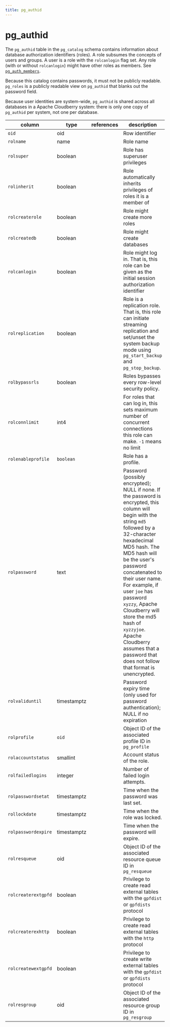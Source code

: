 ```yaml
---
title: pg_authid
---
```


# pg_authid

The `pg_authid` table in the `pg_catalog` schema contains information about database authorization identifiers (roles). A role subsumes the concepts of users and groups. A user is a role with the `rolcanlogin` flag set. Any role (with or without `rolcanlogin`) might have other roles as members. See [`pg_auth_members`](/docs/sys-catalogs/sys-tables/sys-tbl-pg-auth-members.md).

Because this catalog contains passwords, it must not be publicly readable. `pg_roles` is a publicly readable view on `pg_authid` that blanks out the password field.

Because user identities are system-wide, `pg_authid` is shared across all databases in a Apache Cloudberry system: there is only one copy of `pg_authid` per system, not one per database.

|column|type|references|description|
|------|----|----------|-----------|
|`oid`|oid| |Row identifier|
|`rolname`|name| |Role name|
|`rolsuper`|boolean| |Role has superuser privileges|
|`rolinherit`|boolean| |Role automatically inherits privileges of roles it is a member of|
|`rolcreaterole`|boolean| |Role might create more roles|
|`rolcreatedb`|boolean| |Role might create databases|
|`rolcanlogin`|boolean| |Role might log in. That is, this role can be given as the initial session authorization identifier|
|`rolreplication`|boolean| |Role is a replication role. That is, this role can initiate streaming replication and set/unset the system backup mode using `pg_start_backup` and `pg_stop_backup`.|
|`rolbypassrls`|boolean| |Roles bypasses every row-level security policy.|
|`rolconnlimit`|int4| |For roles that can log in, this sets maximum number of concurrent connections this role can make. `-1` means no limit|
| `rolenableprofile` | `boolean` |  | Role has a profile. |
|`rolpassword`|text| |Password (possibly encrypted); NULL if none. If the password is encrypted, this column will begin with the string `md5` followed by a 32-character hexadecimal MD5 hash. The MD5 hash will be the user's password concatenated to their user name. For example, if user `joe` has password `xyzzy`, Apache Cloudberry will store the md5 hash of `xyzzyjoe`. Apache Cloudberry assumes that a password that does not follow that format is unencrypted.|
|`rolvaliduntil`|timestamptz| |Password expiry time (only used for password authentication); NULL if no expiration|
| `rolprofile` | `oid` |  | Object ID of the associated profile ID in `pg_profile` |
| `rolaccountstatus` | smallint |  | Account status of the role. |
| `rolfailedlogins` | integer | | Number of failed login attempts. |
| `rolpasswordsetat` | timestamptz | | Time when the password was last set. |
| `rollockdate`  | timestamptz | | Time when the role was locked. |
| `rolpasswordexpire` | timestamptz | | Time when the password will expire. |
|`rolresqueue`|oid| |Object ID of the associated resource queue ID in `pg_resqueue` |
|`rolcreaterextgpfd`|boolean| |Privilege to create read external tables with the `gpfdist` or `gpfdists` protocol|
|`rolcreaterexhttp`|boolean| |Privilege to create read external tables with the `http` protocol|
|`rolcreatewextgpfd`|boolean| |Privilege to create write external tables with the `gpfdist` or `gpfdists` protocol|
|`rolresgroup`|oid| |Object ID of the associated resource group ID in `pg_resgroup` |
